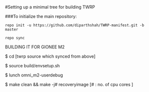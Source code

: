#Setting up a minimal tree for building TWRP


###To initialize the main repository:

````
repo init -u https://github.com/diparthshah/TWRP-manifest.git -b master
````
```````
repo sync 
```````
BUILDING IT FOR GIONEE M2 

$ cd [twrp source which synced from above]

$ source build/envsetup.sh 

$ lunch omni_m2-userdebug 

$ make clean && make -j# recoveryimage  [# : no. of cpu cores ] 
